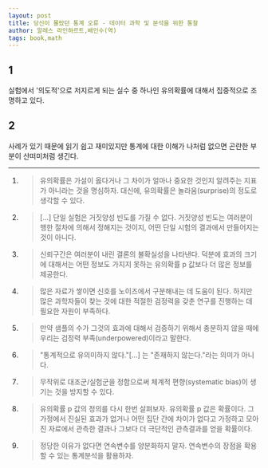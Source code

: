 ```yaml
---
layout: post
title: 당신이 몰랐던 통계 오류 - 데이터 과학 및 분석을 위한 통찰
author: 알레스 라인하르트,배인수(역)
tags: book,math
---
```


## 1
실험에서 '의도적'으로 저지르게 되는 실수 중 하나인 유의확률에 대해서 집중적으로 조명하고 있다. 

## 2
사례가 있기 때문에 읽기 쉽고 재미있지만 통계에 대한 이해가 나처럼 없으면 곤란한 부분이 산떠미처럼 생긴다.


-----

1. > 유의확률은 가설이 옳다거나 그 차이가 얼마나 중요한 것인지 알려주는 지표가 아니라는 것을 명심하자. 대신에, 유의확률은 놀라움(surprise)의 정도로 생각할 수 있다.

2. > [...] 단일 실험은 거짓양성 빈도를 가질 수 없다. 거짓양성 빈도는 여러분이 행한 절차에 의해서 정해지는 것이지, 어떤 단일 시험의 결과에서 만들어지는 것이 아니다.

3. > 신뢰구간은 여러분이 내린 결론의 불확실성을 나타낸다. 덕분에 효과의 크기에 대해서는 어떤 정보도 가지지 못하는 유의확률 p 값보다 더 많은 정보를 제공한다.

4. > 많은 자료가 쌓이면 신호를 노이즈에서 구분해내는 데 도움이 된다. 하지만 많은 과학자들이 찾는 것에 대한 적절한 검정력을 갖춘 연구를 진행하는 데 필요한 자원이 부족하다.

5. > 만약 샘플의 수가 그것의 효과에 대해서 검증하기 위해서 충분하지 않을 때에 우리는 검정력 부족(underpowered)이라고 말한다.

6. > "통계적으로 유의미하지 않다."[...] 는 "존재하지 않는다."라는 의미가 아니다.

7. > 무작위로 대조군/실험군을 정함으로써 체계적 편향(systematic bias)이 생기는 것을 방지할 수 있다.

8. > 유의확률 p 값의 정의를 다시 한번 살펴보자. 유의확률 p 값은 확률이다. 그 가정에서 진실된 효과가 없거나 어떤 집단 간에 차이가 없다고 가정하고 모아진 자료에서 관측한 결과나 그보다 더 극단적인 관측결과를 얻을 확률이다.

9. > 정당한 이유가 없다면 연속변수를 양분화하지 말자. 연속변수의 장점을 확용할 수 있는 통계분석을 활용하자.